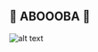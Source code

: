 ## 🗿 ABOOOBA 👋

![alt text]([http://url/to/img.png](https://media.tenor.com/9wllMjsxqaAAAAAM/bocchi-the-rock-bocchi-the-rock-gif.gif))
<!--
**yaGeey/yaGeey** is a ✨ _special_ ✨ repository because its `README.md` (this file) appears on your GitHub profile.

Here are some ideas to get you started:

- 🔭 I’m currently working on ...
- 🌱 I’m currently learning ...
- 👯 I’m looking to collaborate on ...
- 🤔 I’m looking for help with ...
- 💬 Ask me about ...
- 📫 How to reach me: ...
- 😄 Pronouns: ...
- ⚡ Fun fact: ...
-->
